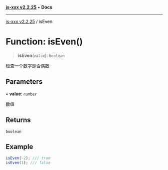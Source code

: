[**js-xxx v2.2.25**](../README.md) • **Docs**

***

[js-xxx v2.2.25](../README.md) / isEven

# Function: isEven()

> **isEven**(`value`): `boolean`

检查一个数字是否偶数

## Parameters

• **value**: `number`

数值

## Returns

`boolean`

## Example

```ts
isEven(-2); /// true
isEven(1); /// false
```
